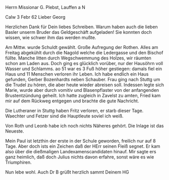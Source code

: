 Herrn Missionar G. Plebst, Lauffen a N

 Calw 3 Febr 62
Lieber Georg

Herzlichen Dank für Dein liebes Schreiben. Warum haben auch die lieben Basler unserm Bruder das Geldgeschäft aufgeladen! Sie konnten doch wissen, wie schwer ihm das werden mußte.

Am Mittw. wurde Schuldt gewählt. Große Aufregung der Rothen. Alles am Freitag abgekühlt durch die Nagold welche die Ledergasse und den Bischof füllte. Manche litten durch Wegschwemmung des Holzes, wir räumten schon am Laden aus. Doch ging es glücklich vorüber, nur der Hausöhrn voll Wasser und Schlamms. ao 51 war es 3 Fuß höher gestiegen: damals fiel ein Haus und 11 Menschen verloren ihr Leben. Ich habe endlich ein Haus gefunden, Gerber Bozenhardts neben Schauber. Frau ging nach Stuttg um die Trudel zu hören, die aber heute wieder abreisen soll. Indessen legte sich Marie, wurde aber durch vomitiv und Blasenpflaster von der anfangenden Brustentzündung geheilt. Ich hatte zugleich in Zavelst zu amten, Fried kam mir auf dem Rückweg entgegen und brachte die gute Nachricht.

Die Lutheraner in Stuttg haben Fritz verloren, er starb dieser Tage. Waechter und Fetzer sind die Hauptleute soviel ich weiß.

Von Roth und Leonb habe ich noch nichts Näheres gehört. Die Inlage ist das Neueste.

Mein Paul ist letzthin der erste in der Schule geworden, freilich nur auf 8 Tage. Aber doch ists ein Zeichen daß der HErr seinen Fleiß segnet. Er kam also über die dießmaligen Landexamenscandidaten hinauf. Mir sagte ers ganz heimlich, daß doch Julius nichts davon erfahre, sonst wäre es wie Triumphiren.

Nun lebe wohl. Auch Dr B grüßt herzlich sammt
 Deinem HG

